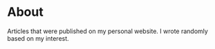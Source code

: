 # About 
Articles that were published on my personal website. I wrote randomly based on my interest. 
